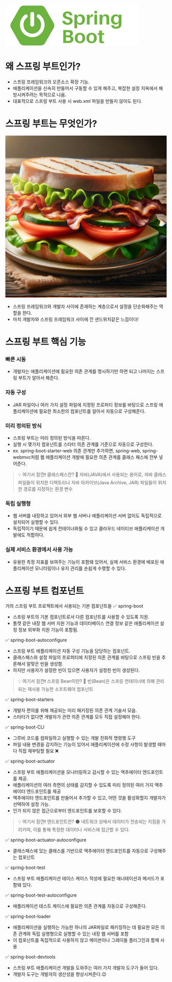 ![alt text](img/springBootLogo.png)

# 왜 스프링 부트인가?

- 스프링 프레임워크의 오픈소스 확장 기능.
- 애플리케이션을 신속히 만들어서 구동할 수 있게 해주고, 복잡한 설정 지옥에서 해방시켜주려는 목적으로 나옴.
- 대표적으로 스프링 부트 사용 시 web.xml 파일을 만들지 않아도 된다.

# 스프링 부트는 무엇인가?

![alt text](img/sandwich.png)

- 스프링 프레임워크와 개발자 사이에 존재하는 계층으로서 설정을 단순화해주는 역할을 한다.
- 마치 개발자와 스프링 프레임워크 사이에 낀 샌드위치같은 느낌이다!

# 스프링 부트 핵심 기능

### 빠른 시동

- 개발자는 애플리케이션에 필요한 의존 관계를 명시하기만 하면 되고 나머지는 스프링 부트가 알아서 해준다.

### 자동 구성

- JAR 파일이나 여러 가지 설정 파일에 지정된 프로퍼티 정보를 바탕으로 스프링 애플리케이션에 필요한 최소한의 컴포넌트를 알아서 자동으로 구성해준다.

### 미리 정의된 방식

- 스프링 부트는 미리 정의된 방식을 따른다.
- 실행 시 몇가지 컴포넌트를 스타터 의존 관계를 기준으로 자동으로 구성한다.
- ex. spring-boot-starter-web 의존 관계만 추가하면, spring-web, spring-webmvc처럼 웹 애플리케이션 개발에 필요한 의존 관계를 클래스 패스에 전부 넣어준다.

> 💡 여기서 잠깐❗️ 클래스패스란? 💨
> 자바(JAVA)에서 사용되는 용어로, 자바 클래스 파일들이 위치한 디렉토리나 자바 아카이브(Java Archive, JAR) 파일들이 위치한 경로를 지정하는 환경 변수

### 독립 실행형

- 웹 서버를 내장하고 있어서 외부 웹 서버나 애플리케이션 서버 없이도 독립적으로 설치되어 실행할 수 있다.
- 독립적이기 때문에 쉽게 컨테이너화될 수 있고 클라우드 네이티브 애플리케이션 개발에도 적합하다.

### 실제 서비스 환경에서 사용 가능

- 유용한 측정 지표를 보여주는 기능이 포함돼 있어서, 실제 서비스 환경에 배포된 애플리케이션 모니터링이나 유지 관리를 손쉽게 수행할 수 있다.

# 스프링 부트 컴포넌트

거의 스프링 부트 프로젝트에서 사용되는 기본 컴포넌트들
✅ spring-boot

- 스프링 부트의 기본 컴포넌트로서 다른 컴포넌트를 사용할 수 있도록 지원.
- 톰캣 같은 내장 웹 서버 지원 기능과 데이터베이스 연결 정보 같은 애플리케이션 설정 정보 외부화 지원 기능이 포함됨.

✅ spring-boot-autoconfigure

- 스프링 부트 애플리케이션 자동 구성 기능을 담당하는 컴포넌트.
- 클래스패스와 설정 파일의 프로퍼티에 지정된 의존 관계를 바탕으로 스프링 빈을 추론해서 알맞은 빈을 생성함.
- 하지만 사용자가 설정한 빈이 있으면 사용자가 설정한 빈이 생성된다.

> 💡 여기서 잠깐❗️ 스프링 Bean이란? 🫘
> 빈(Bean)은 스프링 컨테이너에 의해 관리되는 재사용 가능한 소프트웨어 컴포넌트

✅ spring-boot-starters

- 개발자 편의를 위해 제공되는 미리 패키징된 의존 관계 기술서 모음.
- 스타터가 없다면 개발자가 관련 의존 관계를 모두 직접 설정해야 한다.

✅ spring-boot-CLI

- 그루비 코드를 컴파일하고 실행할 수 있는 개발 친화적 명령행 도구
- 파일 내용 변경을 감지하는 기능이 있어서 애플리케이션에 수정 사항이 발생할 때마다 직접 재부팅할 필요 ❌

✅ spring-boot-actuator

- 스프링 부트 애플리케이션을 모니터링하고 감시할 수 있는 액추에이터 엔드포인트를 제공.
- 애플리케이션의 여러 측면의 상태를 감지할 수 있도록 미리 정의된 여러 가지 액추에이터 엔드포인트를 제공
- 액추에이터 엔드포인트를 만들어서 추가할 수 있고, 어떤 것을 활성화할지 개발자가 선택하여 설정 가능.
- 인가 되지 않은 접근으로부터 엔드포인트를 보호할 수 있다.

> 💡 여기서 잠깐❗️ 엔드포인트란? ⚫️
> 네트워크 상에서 데이터가 전송되는 지점을 가리키며, 이를 통해 특정한 데이터나 서비스에 접근할 수 있다.

✅ spring-boot-actuator-autoconfigure

- 클래스패스에 있는 클래스를 기반으로 액추에이터 엔드포인트를 자동으로 구성해주는 컴포넌트

✅ spring-boot-test

- 스프링 부트 애플리케이션 테이스 케이스 작성에 필요한 애너테이션과 메서드가 포함돼 있다.

✅ spring-boot-test-autoconfigure

- 애플리케이션 테스트 케이스에 필요한 의존 관계를 자동으로 구성해준다.

✅ spring-boot-loader

- 애플리케이션을 실행하는 가능한 하나의 JAR파일로 패키징하는 데 필요한 모든 의존 관계와 독립 실행형으로 실행할 수 있는 내장 웹 서버를 포함
- 이 컴포넌트를 독집적으로 사용하지 않고 메이븐이나 그레이들 플러그인과 함께 사용

✅ spring-boot-devtools

- 스프링 부트 애플리케이션 개발을 도와주는 여러 가지 개발자 도구가 들어 있다.
- 개발자 도구는 개발자의 생산성을 향상시켜준다.😉
